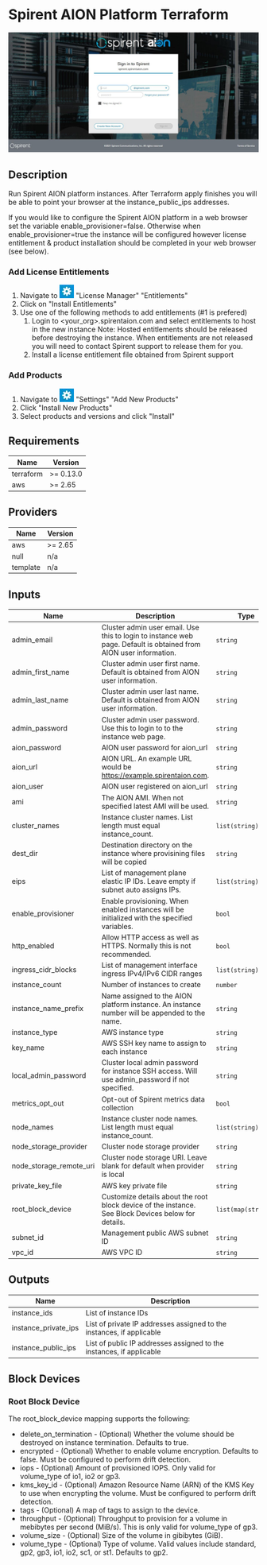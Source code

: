 
# Spirent AION Platform Terraform

![Image of Spirent AION](./images/aion.jpg)

## Description

Run Spirent AION platform instances.  After Terraform apply finishes you will be able to point your browser at the instance_public_ips addresses.

If you would like to configure the Spirent AION platform in a web browser set the variable enable_provisioner=false.  Otherwise when enable_provisioner=true the instance will be configured however license entitlement & product installation should be completed in your web browser (see below).

### Add License Entitlements
1. Navigate to ![Settings](./images/aion_settings.jpg) "License Manager" "Entitlements"
2. Click on "Install Entitlements"
3. Use one of the following methods to add entitlements (#1 is prefered)
   1. Login to <your_org>.spirentaion.com and select entitlements to host in the new instance
      Note: Hosted entitlements should be released before destroying the instance.  When entitlements are not released you will need to contact Spirent support to release them for you.
   2. Install a license entitlement file obtained from Spirent support

### Add Products
1. Navigate to ![Settings](./images/aion_settings.jpg) "Settings" "Add New Products"
2. Click "Install New Products"
3. Select products and versions and click "Install"


<!-- BEGINNING OF PRE-COMMIT-TERRAFORM DOCS HOOK -->
## Requirements

| Name | Version |
|------|---------|
| terraform | >= 0.13.0 |
| aws | >= 2.65 |

## Providers

| Name | Version |
|------|---------|
| aws | >= 2.65 |
| null | n/a |
| template | n/a |

## Inputs

| Name | Description | Type | Default | Required |
|------|-------------|------|---------|:--------:|
| admin\_email | Cluster admin user email. Use this to login to instance web page.  Default is obtained from AION user information. | `string` | `""` | no |
| admin\_first\_name | Cluster admin user first name. Default is obtained from AION user information. | `string` | `""` | no |
| admin\_last\_name | Cluster admin user last name.  Default is obtained from AION user information. | `string` | `""` | no |
| admin\_password | Cluster admin user password. Use this to login to to the instance web page. | `string` | n/a | yes |
| aion\_password | AION user password for aion\_url | `string` | n/a | yes |
| aion\_url | AION URL. An example URL would be https://example.spirentaion.com. | `string` | n/a | yes |
| aion\_user | AION user registered on aion\_url | `string` | n/a | yes |
| ami | The AION AMI.  When not specified latest AMI will be used. | `string` | `""` | no |
| cluster\_names | Instance cluster names.  List length must equal instance\_count. | `list(string)` | `[]` | no |
| dest\_dir | Destination directory on the instance where provisining files will be copied | `string` | `"~"` | no |
| eips | List of management plane elastic IP IDs.  Leave empty if subnet auto assigns IPs. | `list(string)` | `[]` | no |
| enable\_provisioner | Enable provisioning.  When enabled instances will be initialized with the specified variables. | `bool` | `true` | no |
| http\_enabled | Allow HTTP access as well as HTTPS.  Normally this is not recommended. | `bool` | `false` | no |
| ingress\_cidr\_blocks | List of management interface ingress IPv4/IPv6 CIDR ranges | `list(string)` | n/a | yes |
| instance\_count | Number of instances to create | `number` | `1` | no |
| instance\_name\_prefix | Name assigned to the AION platform instance.  An instance number will be appended to the name. | `string` | `"aion-"` | no |
| instance\_type | AWS instance type | `string` | `"m5.large"` | no |
| key\_name | AWS SSH key name to assign to each instance | `string` | n/a | yes |
| local\_admin\_password | Cluster local admin password for instance SSH access.  Will use admin\_password if not specified. | `string` | `""` | no |
| metrics\_opt\_out | Opt-out of Spirent metrics data collection | `bool` | `false` | no |
| node\_names | Instance cluster node names.  List length must equal instance\_count. | `list(string)` | `[]` | no |
| node\_storage\_provider | Cluster node storage provider | `string` | `"local"` | no |
| node\_storage\_remote\_uri | Cluster node storage URI.  Leave blank for default when provider is local | `string` | `""` | no |
| private\_key\_file | AWS key private file | `string` | n/a | yes |
| root\_block\_device | Customize details about the root block device of the instance. See Block Devices below for details. | `list(map(string))` | `[]` | no |
| subnet\_id | Management public AWS subnet ID | `string` | n/a | yes |
| vpc\_id | AWS VPC ID | `string` | n/a | yes |

## Outputs

| Name | Description |
|------|-------------|
| instance\_ids | List of instance IDs |
| instance\_private\_ips | List of private IP addresses assigned to the instances, if applicable |
| instance\_public\_ips | List of public IP addresses assigned to the instances, if applicable |

<!-- END OF PRE-COMMIT-TERRAFORM DOCS HOOK -->

## Block Devices

### Root Block Device
The root_block_device mapping supports the following:

* delete_on_termination - (Optional) Whether the volume should be destroyed on instance termination. Defaults to true.
* encrypted - (Optional) Whether to enable volume encryption. Defaults to false. Must be configured to perform drift detection.
* iops - (Optional) Amount of provisioned IOPS. Only valid for volume_type of io1, io2 or gp3.
* kms_key_id - (Optional) Amazon Resource Name (ARN) of the KMS Key to use when encrypting the volume. Must be configured to perform drift detection.
* tags - (Optional) A map of tags to assign to the device.
* throughput - (Optional) Throughput to provision for a volume in mebibytes per second (MiB/s). This is only valid for volume_type of gp3.
* volume_size - (Optional) Size of the volume in gibibytes (GiB).
* volume_type - (Optional) Type of volume. Valid values include standard, gp2, gp3, io1, io2, sc1, or st1. Defaults to gp2.
